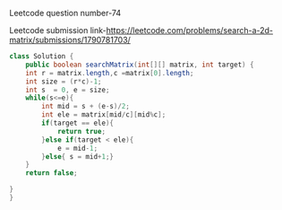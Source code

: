 Leetcode question number-74


Leetcode submission link-https://leetcode.com/problems/search-a-2d-matrix/submissions/1790781703/


```java
class Solution {
    public boolean searchMatrix(int[][] matrix, int target) {
    int r = matrix.length,c =matrix[0].length;
    int size = (r*c)-1;
    int s  = 0, e = size;
    while(s<=e){ 
        int mid = s + (e-s)/2;
        int ele = matrix[mid/c][mid%c];
        if(target == ele){
            return true;
        }else if(target < ele){
            e = mid-1;
        }else{ s = mid+1;}
    }
    return false;

}
}
